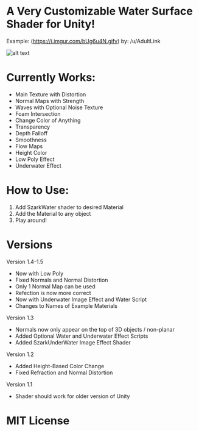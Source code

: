 # A Very Customizable Water Surface Shader for Unity!

Example:
(https://i.imgur.com/bUg6u4N.gifv)
by: /u/AdultLink

![alt text](https://i.imgur.com/WfmWXMh.gif)

# Currently Works:
- Main Texture with Distortion
- Normal Maps with Strength
- Waves with Optional Noise Texture
- Foam Intersection
- Change Color of Anything
- Transparency
- Depth Falloff
- Smoothness
- Flow Maps
- Height Color
- Low Poly Effect
- Underwater Effect

# How to Use:
1. Add SzarkWater shader to desired Material
2. Add the Material to any object
3. Play around!

# Versions
Version 1.4-1.5
- Now with Low Poly
- Fixed Normals and Normal Distortion
- Only 1 Normal Map can be used
- Refection is now more correct
- Now with Underwater Image Effect and
Water Script
- Changes to Names of Example Materials

Version 1.3
- Normals now only appear on the top of 3D objects / non-planar
- Added Optional Water and Underwater Effect Scripts
- Added SzarkUnderWater Image Effect Shader

Version 1.2
- Added Height-Based Color Change
- Fixed Refraction and Normal Distortion

Version 1.1
- Shader should work for older version of Unity

# MIT License

